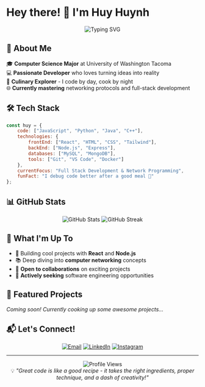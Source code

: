 # Hey there! 👋 I'm Huy Huynh

<div align="center">
  <img src="https://readme-typing-svg.herokuapp.com?font=Fira+Code&pause=1000&color=36BCF7&width=435&lines=Computer+Science+Student+%40UWT;Full+Stack+Developer;Always+Learning+Something+New!" alt="Typing SVG" />
</div>

## 🚀 About Me

🎓 **Computer Science Major** at University of Washington Tacoma  
💻 **Passionate Developer** who loves turning ideas into reality  
🍳 **Culinary Explorer** - I code by day, cook by night  
🌐 **Currently mastering** networking protocols and full-stack development  

## 🛠️ Tech Stack

```javascript
const huy = {
    code: ["JavaScript", "Python", "Java", "C++"],
    technologies: {
        frontEnd: ["React", "HTML", "CSS", "Tailwind"],
        backEnd: ["Node.js", "Express"],
        databases: ["MySQL", "MongoDB"],
        tools: ["Git", "VS Code", "Docker"]
    },
    currentFocus: "Full Stack Development & Network Programming",
    funFact: "I debug code better after a good meal 🍜"
};
```

## 📊 GitHub Stats

<div align="center">
  <img src="https://github-readme-stats.vercel.app/api?username=HuyHuynh2k2&show_icons=true&theme=tokyonight" alt="GitHub Stats" />
  <img src="https://github-readme-streak-stats.herokuapp.com/?user=HuyHuynh2k2&theme=tokyonight" alt="GitHub Streak" />
</div>

## 🎯 What I'm Up To

- 🔭 Building cool projects with **React** and **Node.js**
- 📚 Deep diving into **computer networking** concepts
- 🤝 **Open to collaborations** on exciting projects
- 💼 **Actively seeking** software engineering opportunities

## 🌟 Featured Projects

*Coming soon! Currently cooking up some awesome projects...*

## 📬 Let's Connect!

<div align="center">
  
[![Email](https://img.shields.io/badge/Email-D14836?style=for-the-badge&logo=gmail&logoColor=white)](mailto:huynhlonghuy.work@gmail.com)
[![LinkedIn](https://img.shields.io/badge/LinkedIn-0077B5?style=for-the-badge&logo=linkedin&logoColor=white)](https://www.linkedin.com/in/longhuyhuynh/)
[![Instagram](https://img.shields.io/badge/Instagram-E4405F?style=for-the-badge&logo=instagram&logoColor=white)](https://instagram.com/longhuy_20)

</div>

---

<div align="center">
  <img src="https://komarev.com/ghpvc/?username=HuyHuynh2k2&color=blueviolet&style=flat-square&label=Profile+Views" alt="Profile Views" />
</div>

<div align="center">
  💡 <em>"Great code is like a good recipe - it takes the right ingredients, proper technique, and a dash of creativity!"</em>
</div>

<!---
HuyHuynh2k2/HuyHuynh2k2 is a ✨ special ✨ repository because its `README.md` (this file) appears on your GitHub profile.
You can click the Preview link to take a look at your changes.
--->
